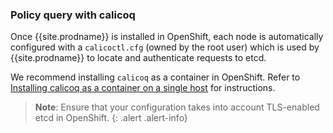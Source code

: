 ### Policy query with calicoq

Once {{site.prodname}} is installed in OpenShift, each node is automatically configured with
a `calicoctl.cfg` (owned by the root user) which is used by {{site.prodname}} to locate and authenticate requests to etcd.

We recommend installing `calicoq` as a container in OpenShift. Refer to [Installing calicoq as a container on a single host]({{site.baseurl}}/getting-started/clis/calicoq/#installing-calicoq-as-a-container-on-a-single-host) for instructions.

> **Note**: Ensure that your configuration takes into account TLS-enabled etcd in OpenShift.
{: .alert .alert-info}

